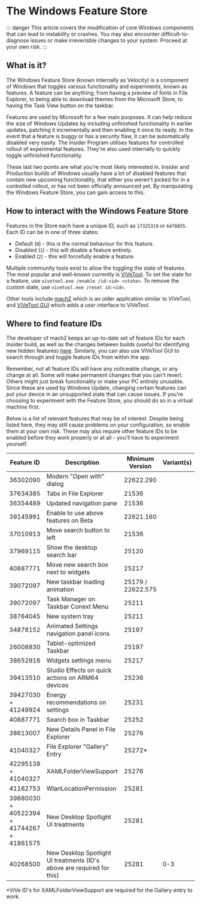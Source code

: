 # The Windows Feature Store

::: danger
This article covers the modification of core Windows components that can lead to instability or crashes. You may also encounter difficult-to-diagnose issues or make irreverisble changes to your system. Proceed at your own risk.
:::

## What is it?

The Windows Feature Store (known internally as Velocity) is a component of Windows that toggles various functionality and experiments, known as features. A feature can be anything; from having a preview of fonts in File Explorer, to being able to download themes from the Microsoft Store, to having the Task View button on the taskbar.

Features are used by Microsoft for a few main purposes. It can help reduce the size of Windows Updates by including unfinished functionality in earlier updates, patching it incrementally and then enabling it once its ready. In the event that a feature is buggy or has a security flaw, it can be automatically disabled very easily. The Insider Program utilises features for controlled rollout of experimental features. They're also used internally to quickly toggle unfinished functionality.

These last two points are what you're most likely interested in. Insider and Production builds of Windows usually have a lot of disabled features that contain new upcoming functionality, that either you weren't picked for in a controlled rollout, or has not been officially announced yet. By manipulating the Windows Feature Store, you can gain access to this.

## How to interact with the Windows Feature Store

Features in the Store each have a unique ID, such as `17325319` or `6478855`. Each ID can be in one of three states:

 - Default (`0`) - this is the normal behaviour for this feature.
 - Disabled (`1`) - this will disable a feature entirely.
 - Enabled (`2`) - this will forcefully enable a feature.
  
Multiple community tools exist to allow the toggling the state of features. The most popular and well-known currently is [ViVeTool](https://github.com/thebookisclosed/ViVe). To set the state for a feature, use `vivetool.exe /enable /id:<id> <state>`. To remove the custom state, use `vivetool.exe /reset id:<id>`.

Other tools include [mach2](https://github.com/riverar/mach2) which is an older application similar to ViVeTool, and [ViVeTool GUI](https://github.com/PeterStrick/vivetool-gui) which adds a user interface to ViVeTool.

## Where to find feature IDs

The developer of mach2 keeps an up-to-date set of feature IDs for each Insider build, as well as the changes between builds (useful for identifying new hidden features) [here](https://github.com/riverar/mach2/tree/master/features). Similarly, you can also use ViVeTool GUI to search through and toggle feature IDs from within the app.

Remember, not all feature IDs will have any noticeable change, or any change at all. Some will make permanent changes that you can't revert. Others might just break functionality or make your PC entirely unusable. Since these are used by Windows Update, changing certain features can put your device in an unsupported state that can cause issues. If you're choosing to experiment with the Feature Store, you should do so in a virtual machine first.

Below is a list of relevant features that may be of interest. Despite being listed here, they may still cause problems on your configuration, so enable them at your own risk. These may also require other feature IDs to be enabled before they work properly or at all - you'll have to experiment yourself.

| Feature ID                                | Description                                                            | Minimum Version       | Variant(s) |
| ----------------------------------------- | ---------------------------------------------------------------------- | --------------------- | ---------- |
| 36302090                                  | Modern "Open with" dialog                                              | 22622.290             |
| 37634385                                  | Tabs in File Explorer                                                  | 21536                 |
| 36354489                                  | Updated navigation pane                                                | 21536                 |
| 39145991                                  | Enable to use above features on Beta                                   | 22621.160             |
| 37010913                                  | Move search button to left                                             | 21536                 |
| 37969115                                  | Show the desktop search bar                                            | 25120                 |
| 40887771                                  | Move new search box next to widgets                                    | 25217                 |
| 39072097                                  | New taskbar loading animation                                          | 25179 / 22622.575     |
| 39072097                                  | Task Manager on Taskbar Conext Menu                                    | 25211                 |
| 38764045                                  | New system tray                                                        | 25211                 |
| 34878152                                  | Animated Settings navigation panel icons                               | 25197                 |
| 26008830                                  | Tablet-optimized Taskbar                                               | 25197                 |
| 38652916                                  | Widgets settings menu                                                  | 25217                 |
| 39413510                                  | Studio Effects on quick actions on ARM64 devices                       | 25236                 |
| 39427030 + 41249924                       | Energy recommendations on settings                                     | 25231                 |
| 40887771                                  | Search box in Taskbar                                                  | 25252                 |
| 38613007                                  | New Details Panel in File Explorer                                     | 25276                 |
| 41040327                                  | File Explorer "Gallery" Entry                                          | 25272*                |
| 42295138 + 41040327                       | XAMLFolderViewSupport                                                  | 25276                 |
| 41162753                                  | WlanLocationPermission                                                 | 25281                 |
| 39880030 + 40522394 + 41744267 + 41861575 | New Desktop Spotlight UI treatments                                    | 25281                 |
| 40268500                                  | New Desktop Spotlight UI treatments (ID's above are required for this) | 25281                 | 0-3        |

*ViVe ID's for XAMLFolderViewSupport are required for the Gallery entry to work.
